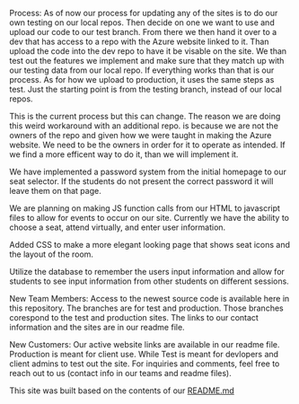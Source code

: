 Process:
As of now our process for updating any of the sites is to do our own testing on our local repos. Then decide on one we
want to use and upload our code to our test branch. From there we then hand it over to a dev that has access to a repo
with the Azure website linked to it. Than upload the code into the dev repo to have it be visable on the site. We than
test out the features we implement and make sure that they match up with our testing data from our local repo. If
everything works than that is our process. As for how we upload to production, it uses the same steps as test. 
Just the starting point is from the testing branch, instead of our local repos.

This is the current process but this can change. The reason we are doing this weird workaround with an additional repo.
is because we are not the owners of the repo and given how we were taught in making the Azure website. We need to be 
the owners in order for it to operate as intended. If we find a more efficent way to do it, than we will implement it.

We have implemented a password system from the initial homepage to our seat selector. If the students do not present the correct password it will leave them on that page. 

We are planning on making JS function calls from our HTML to javascript files to allow for events to occur on our site. Currently we have the ability to choose a seat,
attend virtually, and enter user information.

Added CSS to make a more elegant looking page that shows seat icons and the layout of the room. 

Utilize the database to remember the users input information and allow for students to see input information from other students on different sessions.

New Team Members:
Access to the newest source code is available here in this repository. The branches are for test and production. 
Those branches corespond to the test and production sites. 
The links to our contact information and the sites are in our readme file.

New Customers:
Our active website links are available in our readme file. Production is meant for client use. While Test is meant for
devlopers and client admins to test out the site. For inquiries and comments, feel free to reach out 
to us (contact info in our teams and readme files).


This site was built based on the contents of our [README.md](https://github.com/EricJPogue/UltimateSeatSelector/blob/main/README.md)
